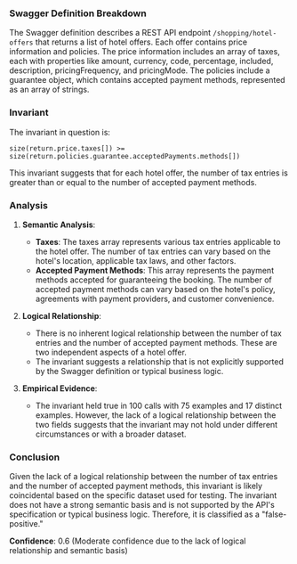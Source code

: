### Swagger Definition Breakdown

The Swagger definition describes a REST API endpoint `/shopping/hotel-offers` that returns a list of hotel offers. Each offer contains price information and policies. The price information includes an array of taxes, each with properties like amount, currency, code, percentage, included, description, pricingFrequency, and pricingMode. The policies include a guarantee object, which contains accepted payment methods, represented as an array of strings.

### Invariant

The invariant in question is:

`size(return.price.taxes[]) >= size(return.policies.guarantee.acceptedPayments.methods[])`

This invariant suggests that for each hotel offer, the number of tax entries is greater than or equal to the number of accepted payment methods.

### Analysis

1. **Semantic Analysis**: 
   - **Taxes**: The taxes array represents various tax entries applicable to the hotel offer. The number of tax entries can vary based on the hotel's location, applicable tax laws, and other factors.
   - **Accepted Payment Methods**: This array represents the payment methods accepted for guaranteeing the booking. The number of accepted payment methods can vary based on the hotel's policy, agreements with payment providers, and customer convenience.

2. **Logical Relationship**:
   - There is no inherent logical relationship between the number of tax entries and the number of accepted payment methods. These are two independent aspects of a hotel offer.
   - The invariant suggests a relationship that is not explicitly supported by the Swagger definition or typical business logic.

3. **Empirical Evidence**:
   - The invariant held true in 100 calls with 75 examples and 17 distinct examples. However, the lack of a logical relationship between the two fields suggests that the invariant may not hold under different circumstances or with a broader dataset.

### Conclusion

Given the lack of a logical relationship between the number of tax entries and the number of accepted payment methods, this invariant is likely coincidental based on the specific dataset used for testing. The invariant does not have a strong semantic basis and is not supported by the API's specification or typical business logic. Therefore, it is classified as a "false-positive."

**Confidence**: 0.6 (Moderate confidence due to the lack of logical relationship and semantic basis)
